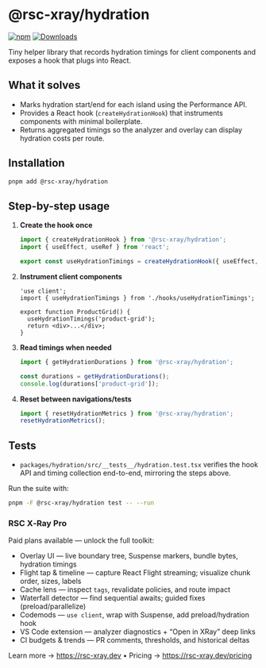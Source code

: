 # @rsc-xray/hydration

[![npm](https://img.shields.io/npm/v/@rsc-xray/hydration.svg)](https://www.npmjs.com/package/@rsc-xray/hydration)
[![Downloads](https://img.shields.io/npm/dm/@rsc-xray/hydration.svg)](https://www.npmjs.com/package/@rsc-xray/hydration)

Tiny helper library that records hydration timings for client components and exposes a hook that plugs into React.

## What it solves

- Marks hydration start/end for each island using the Performance API.
- Provides a React hook (`createHydrationHook`) that instruments components with minimal boilerplate.
- Returns aggregated timings so the analyzer and overlay can display hydration costs per route.

## Installation

```bash
pnpm add @rsc-xray/hydration
```

## Step-by-step usage

1. **Create the hook once**

   ```ts
   import { createHydrationHook } from '@rsc-xray/hydration';
   import { useEffect, useRef } from 'react';

   export const useHydrationTimings = createHydrationHook({ useEffect, useRef });
   ```

2. **Instrument client components**

   ```tsx
   'use client';
   import { useHydrationTimings } from './hooks/useHydrationTimings';

   export function ProductGrid() {
     useHydrationTimings('product-grid');
     return <div>...</div>;
   }
   ```

3. **Read timings when needed**

   ```ts
   import { getHydrationDurations } from '@rsc-xray/hydration';

   const durations = getHydrationDurations();
   console.log(durations['product-grid']);
   ```

4. **Reset between navigations/tests**
   ```ts
   import { resetHydrationMetrics } from '@rsc-xray/hydration';
   resetHydrationMetrics();
   ```

## Tests

- `packages/hydration/src/__tests__/hydration.test.tsx` verifies the hook API and timing collection end-to-end, mirroring the steps above.

Run the suite with:

```bash
pnpm -F @rsc-xray/hydration test -- --run
```

### RSC X‑Ray Pro

Paid plans available — unlock the full toolkit:

- Overlay UI — live boundary tree, Suspense markers, bundle bytes, hydration timings
- Flight tap & timeline — capture React Flight streaming; visualize chunk order, sizes, labels
- Cache lens — inspect `tags`, revalidate policies, and route impact
- Waterfall detector — find sequential awaits; guided fixes (preload/parallelize)
- Codemods — `use client`, wrap with Suspense, add preload/hydration hook
- VS Code extension — analyzer diagnostics + “Open in XRay” deep links
- CI budgets & trends — PR comments, thresholds, and historical deltas

Learn more → https://rsc-xray.dev • Pricing → https://rsc-xray.dev/pricing
